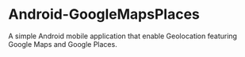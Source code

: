 # Android-GoogleMapsPlaces
A simple Android mobile application that enable Geolocation featuring Google Maps and Google Places.
